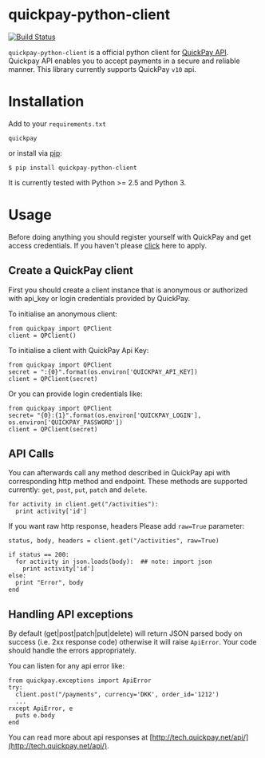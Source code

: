 # quickpay-python-client

[![Build Status](https://travis-ci.org/QuickPay/quickpay-python-client.svg)](https://travis-ci.org/QuickPay/quickpay-python-client)

`quickpay-python-client` is a official python client for [QuickPay API](http://tech.quickpay.net/api). Quickpay API enables you to accept payments in a secure and reliable manner. This library currently supports QuickPay `v10` api.

Installation
===============

Add to your `requirements.txt`
  
    quickpay

or install via [pip](https://github.com/pypa/pip):

    $ pip install quickpay-python-client

It is currently tested with Python >= 2.5 and Python 3.

Usage
=====

Before doing anything you should register yourself with QuickPay and get access credentials. If you haven't please [click](http://quickpay.net) here to apply.


Create a QuickPay client
------------------------

First you should create a client instance that is anonymous or authorized with api_key or login credentials provided by QuickPay.

To initialise an anonymous client:

```
from quickpay import QPClient
client = QPClient()
```

To initialise a client with QuickPay Api Key:

```
from quickpay import QPClient
secret = ":{0}".format(os.environ['QUICKPAY_API_KEY])
client = QPClient(secret)
```

Or you can provide login credentials like:

```
from quickpay import QPClient
secret= "{0}:{1}".format(os.environ['QUICKPAY_LOGIN'], os.environ['QUICKPAY_PASSWORD'])
client = QPClient(secret)
```

API Calls
---------

You can afterwards call any method described in QuickPay api with corresponding http method and endpoint. These methods are supported currently: `get`, `post`, `put`, `patch` and `delete`.

```
for activity in client.get("/activities"):
  print activity['id']
```

If you want raw http response, headers Please add `raw=True` parameter:

```
status, body, headers = client.get("/activities", raw=True)

if status == 200:
  for activity in json.loads(body):  ## note: import json
    print activity['id']
else:
  print "Error", body
end
```

Handling API exceptions
----------------------

By default (get|post|patch|put|delete) will return JSON parsed body on success (i.e. 2xx response code) otherwise it will raise `ApiError`. Your code should handle the errors appropriately. 

You can listen for any api error like:

```
from quickpay.exceptions import ApiError
try:
  client.post("/payments", currency='DKK', order_id='1212')
  ... 
rxcept ApiError, e
  puts e.body
end
```

You can read more about api responses at [http://tech.quickpay.net/api/](http://tech.quickpay.net/api/).

